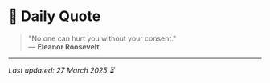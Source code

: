 # 📜 Daily Quote

> "No one can hurt you without your consent."  
> — **Eleanor Roosevelt**

---

_Last updated: 27 March 2025 ⏳_
